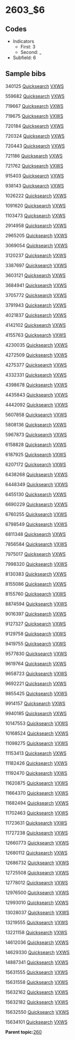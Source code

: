# 2603\_$6

## Codes

-   Indicators
    -   First: 3
    -   Second: \_
-   Subfield: 6

## Sample bibs

340125 [Quicksearch](https://search.library.yale.edu/catalog/340125) [VXWS](http://prodorbis.library.yale.edu:7014/vxws/GetHoldingsService?bibId=340125)

559682 [Quicksearch](https://search.library.yale.edu/catalog/559682) [VXWS](http://prodorbis.library.yale.edu:7014/vxws/GetHoldingsService?bibId=559682)

719667 [Quicksearch](https://search.library.yale.edu/catalog/719667) [VXWS](http://prodorbis.library.yale.edu:7014/vxws/GetHoldingsService?bibId=719667)

719675 [Quicksearch](https://search.library.yale.edu/catalog/719675) [VXWS](http://prodorbis.library.yale.edu:7014/vxws/GetHoldingsService?bibId=719675)

720184 [Quicksearch](https://search.library.yale.edu/catalog/720184) [VXWS](http://prodorbis.library.yale.edu:7014/vxws/GetHoldingsService?bibId=720184)

720324 [Quicksearch](https://search.library.yale.edu/catalog/720324) [VXWS](http://prodorbis.library.yale.edu:7014/vxws/GetHoldingsService?bibId=720324)

720443 [Quicksearch](https://search.library.yale.edu/catalog/720443) [VXWS](http://prodorbis.library.yale.edu:7014/vxws/GetHoldingsService?bibId=720443)

721186 [Quicksearch](https://search.library.yale.edu/catalog/721186) [VXWS](http://prodorbis.library.yale.edu:7014/vxws/GetHoldingsService?bibId=721186)

721762 [Quicksearch](https://search.library.yale.edu/catalog/721762) [VXWS](http://prodorbis.library.yale.edu:7014/vxws/GetHoldingsService?bibId=721762)

915403 [Quicksearch](https://search.library.yale.edu/catalog/915403) [VXWS](http://prodorbis.library.yale.edu:7014/vxws/GetHoldingsService?bibId=915403)

938143 [Quicksearch](https://search.library.yale.edu/catalog/938143) [VXWS](http://prodorbis.library.yale.edu:7014/vxws/GetHoldingsService?bibId=938143)

1026222 [Quicksearch](https://search.library.yale.edu/catalog/1026222) [VXWS](http://prodorbis.library.yale.edu:7014/vxws/GetHoldingsService?bibId=1026222)

1091620 [Quicksearch](https://search.library.yale.edu/catalog/1091620) [VXWS](http://prodorbis.library.yale.edu:7014/vxws/GetHoldingsService?bibId=1091620)

1103473 [Quicksearch](https://search.library.yale.edu/catalog/1103473) [VXWS](http://prodorbis.library.yale.edu:7014/vxws/GetHoldingsService?bibId=1103473)

2914958 [Quicksearch](https://search.library.yale.edu/catalog/2914958) [VXWS](http://prodorbis.library.yale.edu:7014/vxws/GetHoldingsService?bibId=2914958)

2965205 [Quicksearch](https://search.library.yale.edu/catalog/2965205) [VXWS](http://prodorbis.library.yale.edu:7014/vxws/GetHoldingsService?bibId=2965205)

3069054 [Quicksearch](https://search.library.yale.edu/catalog/3069054) [VXWS](http://prodorbis.library.yale.edu:7014/vxws/GetHoldingsService?bibId=3069054)

3120237 [Quicksearch](https://search.library.yale.edu/catalog/3120237) [VXWS](http://prodorbis.library.yale.edu:7014/vxws/GetHoldingsService?bibId=3120237)

3387697 [Quicksearch](https://search.library.yale.edu/catalog/3387697) [VXWS](http://prodorbis.library.yale.edu:7014/vxws/GetHoldingsService?bibId=3387697)

3603121 [Quicksearch](https://search.library.yale.edu/catalog/3603121) [VXWS](http://prodorbis.library.yale.edu:7014/vxws/GetHoldingsService?bibId=3603121)

3684941 [Quicksearch](https://search.library.yale.edu/catalog/3684941) [VXWS](http://prodorbis.library.yale.edu:7014/vxws/GetHoldingsService?bibId=3684941)

3705772 [Quicksearch](https://search.library.yale.edu/catalog/3705772) [VXWS](http://prodorbis.library.yale.edu:7014/vxws/GetHoldingsService?bibId=3705772)

3791943 [Quicksearch](https://search.library.yale.edu/catalog/3791943) [VXWS](http://prodorbis.library.yale.edu:7014/vxws/GetHoldingsService?bibId=3791943)

4021837 [Quicksearch](https://search.library.yale.edu/catalog/4021837) [VXWS](http://prodorbis.library.yale.edu:7014/vxws/GetHoldingsService?bibId=4021837)

4142102 [Quicksearch](https://search.library.yale.edu/catalog/4142102) [VXWS](http://prodorbis.library.yale.edu:7014/vxws/GetHoldingsService?bibId=4142102)

4155763 [Quicksearch](https://search.library.yale.edu/catalog/4155763) [VXWS](http://prodorbis.library.yale.edu:7014/vxws/GetHoldingsService?bibId=4155763)

4230035 [Quicksearch](https://search.library.yale.edu/catalog/4230035) [VXWS](http://prodorbis.library.yale.edu:7014/vxws/GetHoldingsService?bibId=4230035)

4272509 [Quicksearch](https://search.library.yale.edu/catalog/4272509) [VXWS](http://prodorbis.library.yale.edu:7014/vxws/GetHoldingsService?bibId=4272509)

4275377 [Quicksearch](https://search.library.yale.edu/catalog/4275377) [VXWS](http://prodorbis.library.yale.edu:7014/vxws/GetHoldingsService?bibId=4275377)

4332331 [Quicksearch](https://search.library.yale.edu/catalog/4332331) [VXWS](http://prodorbis.library.yale.edu:7014/vxws/GetHoldingsService?bibId=4332331)

4398678 [Quicksearch](https://search.library.yale.edu/catalog/4398678) [VXWS](http://prodorbis.library.yale.edu:7014/vxws/GetHoldingsService?bibId=4398678)

4435843 [Quicksearch](https://search.library.yale.edu/catalog/4435843) [VXWS](http://prodorbis.library.yale.edu:7014/vxws/GetHoldingsService?bibId=4435843)

4442092 [Quicksearch](https://search.library.yale.edu/catalog/4442092) [VXWS](http://prodorbis.library.yale.edu:7014/vxws/GetHoldingsService?bibId=4442092)

5607858 [Quicksearch](https://search.library.yale.edu/catalog/5607858) [VXWS](http://prodorbis.library.yale.edu:7014/vxws/GetHoldingsService?bibId=5607858)

5808136 [Quicksearch](https://search.library.yale.edu/catalog/5808136) [VXWS](http://prodorbis.library.yale.edu:7014/vxws/GetHoldingsService?bibId=5808136)

5967873 [Quicksearch](https://search.library.yale.edu/catalog/5967873) [VXWS](http://prodorbis.library.yale.edu:7014/vxws/GetHoldingsService?bibId=5967873)

6158828 [Quicksearch](https://search.library.yale.edu/catalog/6158828) [VXWS](http://prodorbis.library.yale.edu:7014/vxws/GetHoldingsService?bibId=6158828)

6187925 [Quicksearch](https://search.library.yale.edu/catalog/6187925) [VXWS](http://prodorbis.library.yale.edu:7014/vxws/GetHoldingsService?bibId=6187925)

6207172 [Quicksearch](https://search.library.yale.edu/catalog/6207172) [VXWS](http://prodorbis.library.yale.edu:7014/vxws/GetHoldingsService?bibId=6207172)

6438268 [Quicksearch](https://search.library.yale.edu/catalog/6438268) [VXWS](http://prodorbis.library.yale.edu:7014/vxws/GetHoldingsService?bibId=6438268)

6448349 [Quicksearch](https://search.library.yale.edu/catalog/6448349) [VXWS](http://prodorbis.library.yale.edu:7014/vxws/GetHoldingsService?bibId=6448349)

6455130 [Quicksearch](https://search.library.yale.edu/catalog/6455130) [VXWS](http://prodorbis.library.yale.edu:7014/vxws/GetHoldingsService?bibId=6455130)

6690229 [Quicksearch](https://search.library.yale.edu/catalog/6690229) [VXWS](http://prodorbis.library.yale.edu:7014/vxws/GetHoldingsService?bibId=6690229)

6760255 [Quicksearch](https://search.library.yale.edu/catalog/6760255) [VXWS](http://prodorbis.library.yale.edu:7014/vxws/GetHoldingsService?bibId=6760255)

6798549 [Quicksearch](https://search.library.yale.edu/catalog/6798549) [VXWS](http://prodorbis.library.yale.edu:7014/vxws/GetHoldingsService?bibId=6798549)

6811348 [Quicksearch](https://search.library.yale.edu/catalog/6811348) [VXWS](http://prodorbis.library.yale.edu:7014/vxws/GetHoldingsService?bibId=6811348)

7856584 [Quicksearch](https://search.library.yale.edu/catalog/7856584) [VXWS](http://prodorbis.library.yale.edu:7014/vxws/GetHoldingsService?bibId=7856584)

7975017 [Quicksearch](https://search.library.yale.edu/catalog/7975017) [VXWS](http://prodorbis.library.yale.edu:7014/vxws/GetHoldingsService?bibId=7975017)

7998320 [Quicksearch](https://search.library.yale.edu/catalog/7998320) [VXWS](http://prodorbis.library.yale.edu:7014/vxws/GetHoldingsService?bibId=7998320)

8130383 [Quicksearch](https://search.library.yale.edu/catalog/8130383) [VXWS](http://prodorbis.library.yale.edu:7014/vxws/GetHoldingsService?bibId=8130383)

8155086 [Quicksearch](https://search.library.yale.edu/catalog/8155086) [VXWS](http://prodorbis.library.yale.edu:7014/vxws/GetHoldingsService?bibId=8155086)

8155760 [Quicksearch](https://search.library.yale.edu/catalog/8155760) [VXWS](http://prodorbis.library.yale.edu:7014/vxws/GetHoldingsService?bibId=8155760)

8874594 [Quicksearch](https://search.library.yale.edu/catalog/8874594) [VXWS](http://prodorbis.library.yale.edu:7014/vxws/GetHoldingsService?bibId=8874594)

9016397 [Quicksearch](https://search.library.yale.edu/catalog/9016397) [VXWS](http://prodorbis.library.yale.edu:7014/vxws/GetHoldingsService?bibId=9016397)

9127327 [Quicksearch](https://search.library.yale.edu/catalog/9127327) [VXWS](http://prodorbis.library.yale.edu:7014/vxws/GetHoldingsService?bibId=9127327)

9129758 [Quicksearch](https://search.library.yale.edu/catalog/9129758) [VXWS](http://prodorbis.library.yale.edu:7014/vxws/GetHoldingsService?bibId=9129758)

9419755 [Quicksearch](https://search.library.yale.edu/catalog/9419755) [VXWS](http://prodorbis.library.yale.edu:7014/vxws/GetHoldingsService?bibId=9419755)

9577830 [Quicksearch](https://search.library.yale.edu/catalog/9577830) [VXWS](http://prodorbis.library.yale.edu:7014/vxws/GetHoldingsService?bibId=9577830)

9619764 [Quicksearch](https://search.library.yale.edu/catalog/9619764) [VXWS](http://prodorbis.library.yale.edu:7014/vxws/GetHoldingsService?bibId=9619764)

9658723 [Quicksearch](https://search.library.yale.edu/catalog/9658723) [VXWS](http://prodorbis.library.yale.edu:7014/vxws/GetHoldingsService?bibId=9658723)

9692221 [Quicksearch](https://search.library.yale.edu/catalog/9692221) [VXWS](http://prodorbis.library.yale.edu:7014/vxws/GetHoldingsService?bibId=9692221)

9855425 [Quicksearch](https://search.library.yale.edu/catalog/9855425) [VXWS](http://prodorbis.library.yale.edu:7014/vxws/GetHoldingsService?bibId=9855425)

9914157 [Quicksearch](https://search.library.yale.edu/catalog/9914157) [VXWS](http://prodorbis.library.yale.edu:7014/vxws/GetHoldingsService?bibId=9914157)

9940185 [Quicksearch](https://search.library.yale.edu/catalog/9940185) [VXWS](http://prodorbis.library.yale.edu:7014/vxws/GetHoldingsService?bibId=9940185)

10147553 [Quicksearch](https://search.library.yale.edu/catalog/10147553) [VXWS](http://prodorbis.library.yale.edu:7014/vxws/GetHoldingsService?bibId=10147553)

10168524 [Quicksearch](https://search.library.yale.edu/catalog/10168524) [VXWS](http://prodorbis.library.yale.edu:7014/vxws/GetHoldingsService?bibId=10168524)

11098275 [Quicksearch](https://search.library.yale.edu/catalog/11098275) [VXWS](http://prodorbis.library.yale.edu:7014/vxws/GetHoldingsService?bibId=11098275)

11153413 [Quicksearch](https://search.library.yale.edu/catalog/11153413) [VXWS](http://prodorbis.library.yale.edu:7014/vxws/GetHoldingsService?bibId=11153413)

11182426 [Quicksearch](https://search.library.yale.edu/catalog/11182426) [VXWS](http://prodorbis.library.yale.edu:7014/vxws/GetHoldingsService?bibId=11182426)

11192470 [Quicksearch](https://search.library.yale.edu/catalog/11192470) [VXWS](http://prodorbis.library.yale.edu:7014/vxws/GetHoldingsService?bibId=11192470)

11620875 [Quicksearch](https://search.library.yale.edu/catalog/11620875) [VXWS](http://prodorbis.library.yale.edu:7014/vxws/GetHoldingsService?bibId=11620875)

11664370 [Quicksearch](https://search.library.yale.edu/catalog/11664370) [VXWS](http://prodorbis.library.yale.edu:7014/vxws/GetHoldingsService?bibId=11664370)

11682494 [Quicksearch](https://search.library.yale.edu/catalog/11682494) [VXWS](http://prodorbis.library.yale.edu:7014/vxws/GetHoldingsService?bibId=11682494)

11702463 [Quicksearch](https://search.library.yale.edu/catalog/11702463) [VXWS](http://prodorbis.library.yale.edu:7014/vxws/GetHoldingsService?bibId=11702463)

11723631 [Quicksearch](https://search.library.yale.edu/catalog/11723631) [VXWS](http://prodorbis.library.yale.edu:7014/vxws/GetHoldingsService?bibId=11723631)

11727238 [Quicksearch](https://search.library.yale.edu/catalog/11727238) [VXWS](http://prodorbis.library.yale.edu:7014/vxws/GetHoldingsService?bibId=11727238)

12660773 [Quicksearch](https://search.library.yale.edu/catalog/12660773) [VXWS](http://prodorbis.library.yale.edu:7014/vxws/GetHoldingsService?bibId=12660773)

12680112 [Quicksearch](https://search.library.yale.edu/catalog/12680112) [VXWS](http://prodorbis.library.yale.edu:7014/vxws/GetHoldingsService?bibId=12680112)

12686732 [Quicksearch](https://search.library.yale.edu/catalog/12686732) [VXWS](http://prodorbis.library.yale.edu:7014/vxws/GetHoldingsService?bibId=12686732)

12725508 [Quicksearch](https://search.library.yale.edu/catalog/12725508) [VXWS](http://prodorbis.library.yale.edu:7014/vxws/GetHoldingsService?bibId=12725508)

12778012 [Quicksearch](https://search.library.yale.edu/catalog/12778012) [VXWS](http://prodorbis.library.yale.edu:7014/vxws/GetHoldingsService?bibId=12778012)

12976500 [Quicksearch](https://search.library.yale.edu/catalog/12976500) [VXWS](http://prodorbis.library.yale.edu:7014/vxws/GetHoldingsService?bibId=12976500)

12993010 [Quicksearch](https://search.library.yale.edu/catalog/12993010) [VXWS](http://prodorbis.library.yale.edu:7014/vxws/GetHoldingsService?bibId=12993010)

13028037 [Quicksearch](https://search.library.yale.edu/catalog/13028037) [VXWS](http://prodorbis.library.yale.edu:7014/vxws/GetHoldingsService?bibId=13028037)

13219555 [Quicksearch](https://search.library.yale.edu/catalog/13219555) [VXWS](http://prodorbis.library.yale.edu:7014/vxws/GetHoldingsService?bibId=13219555)

13221158 [Quicksearch](https://search.library.yale.edu/catalog/13221158) [VXWS](http://prodorbis.library.yale.edu:7014/vxws/GetHoldingsService?bibId=13221158)

14612036 [Quicksearch](https://search.library.yale.edu/catalog/14612036) [VXWS](http://prodorbis.library.yale.edu:7014/vxws/GetHoldingsService?bibId=14612036)

14629330 [Quicksearch](https://search.library.yale.edu/catalog/14629330) [VXWS](http://prodorbis.library.yale.edu:7014/vxws/GetHoldingsService?bibId=14629330)

14887341 [Quicksearch](https://search.library.yale.edu/catalog/14887341) [VXWS](http://prodorbis.library.yale.edu:7014/vxws/GetHoldingsService?bibId=14887341)

15631555 [Quicksearch](https://search.library.yale.edu/catalog/15631555) [VXWS](http://prodorbis.library.yale.edu:7014/vxws/GetHoldingsService?bibId=15631555)

15631558 [Quicksearch](https://search.library.yale.edu/catalog/15631558) [VXWS](http://prodorbis.library.yale.edu:7014/vxws/GetHoldingsService?bibId=15631558)

15632162 [Quicksearch](https://search.library.yale.edu/catalog/15632162) [VXWS](http://prodorbis.library.yale.edu:7014/vxws/GetHoldingsService?bibId=15632162)

15632182 [Quicksearch](https://search.library.yale.edu/catalog/15632182) [VXWS](http://prodorbis.library.yale.edu:7014/vxws/GetHoldingsService?bibId=15632182)

15632550 [Quicksearch](https://search.library.yale.edu/catalog/15632550) [VXWS](http://prodorbis.library.yale.edu:7014/vxws/GetHoldingsService?bibId=15632550)

15634101 [Quicksearch](https://search.library.yale.edu/catalog/15634101) [VXWS](http://prodorbis.library.yale.edu:7014/vxws/GetHoldingsService?bibId=15634101)

**Parent topic:**[260](../../tags/260/260.md)

